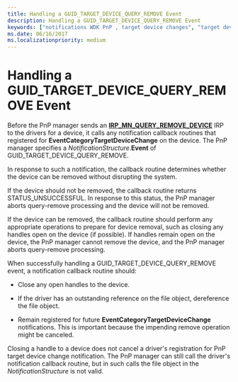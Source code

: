 ```yaml
---
title: Handling a GUID_TARGET_DEVICE_QUERY_REMOVE Event
description: Handling a GUID_TARGET_DEVICE_QUERY_REMOVE Event
keywords: ["notifications WDK PnP , target device changes", "target device change notifications WDK PnP", "EventCategoryTargetDeviceChange notification", "GUID_TARGET_DEVICE_QUERY_REMOVE"]
ms.date: 06/16/2017
ms.localizationpriority: medium
---
```


# Handling a GUID\_TARGET\_DEVICE\_QUERY\_REMOVE Event





Before the PnP manager sends an [**IRP\_MN\_QUERY\_REMOVE\_DEVICE**](./irp-mn-query-remove-device.md) IRP to the drivers for a device, it calls any notification callback routines that registered for **EventCategoryTargetDeviceChange** on the device. The PnP manager specifies a *NotificationStructure*.**Event** of GUID\_TARGET\_DEVICE\_QUERY\_REMOVE.

In response to such a notification, the callback routine determines whether the device can be removed without disrupting the system.

If the device should not be removed, the callback routine returns STATUS\_UNSUCCESSFUL. In response to this status, the PnP manager aborts query-remove processing and the device will not be removed.

If the device can be removed, the callback routine should perform any appropriate operations to prepare for device removal, such as closing any handles open on the device (if possible). If handles remain open on the device, the PnP manager cannot remove the device, and the PnP manager aborts query-remove processing.

When successfully handling a GUID\_TARGET\_DEVICE\_QUERY\_REMOVE event, a notification callback routine should:

-   Close any open handles to the device.

-   If the driver has an outstanding reference on the file object, dereference the file object.

-   Remain registered for future **EventCategoryTargetDeviceChange** notifications. This is important because the impending remove operation might be canceled.

Closing a handle to a device does not cancel a driver's registration for PnP target device change notification. The PnP manager can still call the driver's notification callback routine, but in such calls the file object in the *NotificationStructure* is not valid.

 

